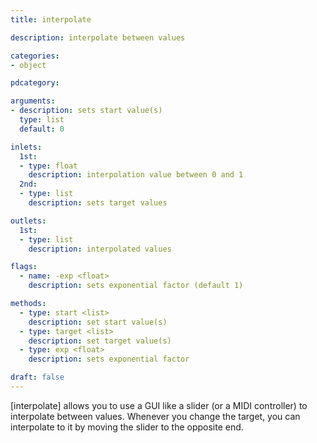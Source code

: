```yaml
---
title: interpolate

description: interpolate between values

categories:
- object

pdcategory:

arguments:
- description: sets start value(s)
  type: list
  default: 0

inlets:
  1st:
  - type: float
    description: interpolation value between 0 and 1
  2nd:
  - type: list
    description: sets target values

outlets:
  1st:
  - type: list
    description: interpolated values

flags:
  - name: -exp <float>
    description: sets exponential factor (default 1)

methods:
  - type: start <list>
    description: set start value(s)
  - type: target <list>
    description: set target value(s)
  - type: exp <float>
    description: sets exponential factor

draft: false
---
```


[interpolate] allows you to use a GUI like a slider (or a MIDI controller) to interpolate between values. Whenever you change the target, you can interpolate to it by moving the slider to the opposite end.

